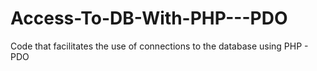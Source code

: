 # Access-To-DB-With-PHP---PDO
Code that facilitates the use of connections to the database using PHP - PDO
